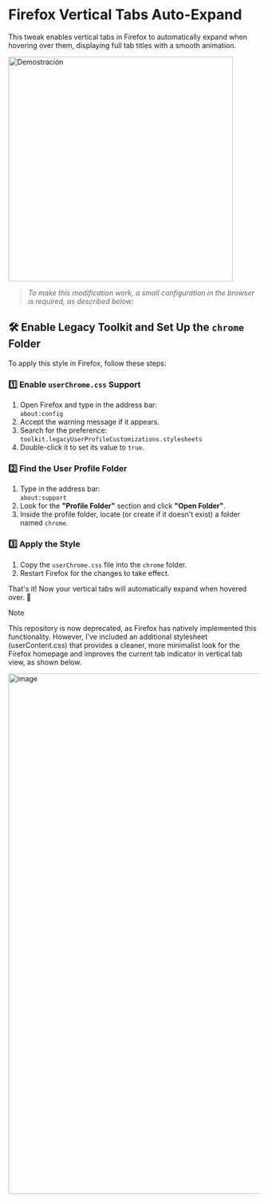 # Firefox Vertical Tabs Auto-Expand  

This tweak enables vertical tabs in Firefox to automatically expand when hovering over them, displaying full tab titles with a smooth animation.  

<img src="/demonstration.gif" alt="Demostración" width="450" />


>*To make this modification work, a small configuration in the browser is required, as described below:*

## 🛠️ Enable Legacy Toolkit and Set Up the `chrome` Folder  

To apply this style in Firefox, follow these steps:  

### 1️⃣ Enable `userChrome.css` Support  
1. Open Firefox and type in the address bar:  
`about:config`
2. Accept the warning message if it appears.  
3. Search for the preference:  
`toolkit.legacyUserProfileCustomizations.stylesheets`
4. Double-click it to set its value to `true`.  

### 2️⃣ Find the User Profile Folder  
1. Type in the address bar:  
`about:support`
2. Look for the **"Profile Folder"** section and click **"Open Folder"**.  
3. Inside the profile folder, locate (or create if it doesn't exist) a folder named `chrome`.  

### 3️⃣ Apply the Style  
1. Copy the `userChrome.css` file into the `chrome` folder.  
2. Restart Firefox for the changes to take effect.  

That's it! Now your vertical tabs will automatically expand when hovered over. 🚀  

>[!note]
>This repository is now deprecated, as Firefox has natively implemented this functionality.
>However, I’ve included an additional stylesheet (userContent.css) that provides a cleaner, more minimalist look for the Firefox homepage and improves the current tab indicator in vertical tab view, as shown below.

<img width="1919" height="1041" alt="image" src="https://github.com/user-attachments/assets/10727147-7f74-4eff-9a66-aca2c8681e19" />
